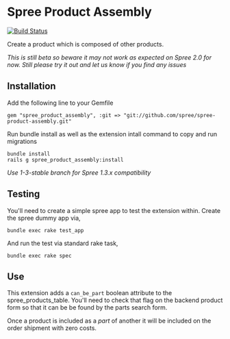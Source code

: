 # Spree Product Assembly

[![Build Status](https://travis-ci.org/spree/spree-product-assembly.png?branch=travis)](https://travis-ci.org/spree/spree-product-assembly)

Create a product which is composed of other products.

*This is still beta so beware it may not work as expected on Spree 2.0 for now.
Still please try it out and let us know if you find any issues*

## Installation

Add the following line to your Gemfile

    gem "spree_product_assembly", :git => "git://github.com/spree/spree-product-assembly.git"

Run bundle install as well as the extension intall command to copy and run migrations

    bundle install
    rails g spree_product_assembly:install

_Use 1-3-stable branch for Spree 1.3.x compatibility_

## Testing

You'll need to create a simple spree app to test the extension within. Create the spree dummy app via,  

    bundle exec rake test_app

And run the test via standard rake task,  

    bundle exec rake spec

## Use

This extension adds a `can_be_part` boolean attribute to the spree_products_table.
You'll need to check that flag on the backend product form so that it can be
be found by the parts search form.

Once a product is included as a _part_ of another it will be included on the order
shipment with zero costs.
